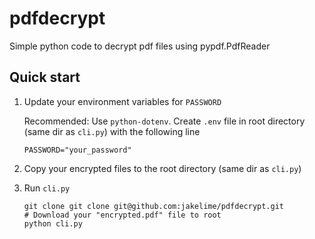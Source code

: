# pdfdecrypt

Simple python code to decrypt pdf files using pypdf.PdfReader

## Quick start

1. Update your environment variables for `PASSWORD`

   Recommended: Use `python-dotenv`. Create `.env` file in root directory (same dir as `cli.py`) with the following line

   ```text
   PASSWORD="your_password"
   ```

1. Copy your encrypted files to the root directory (same dir as `cli.py`)

1. Run `cli.py`

   ```console
   git clone git clone git@github.com:jakelime/pdfdecrypt.git
   # Download your "encrypted.pdf" file to root
   python cli.py
   ```
